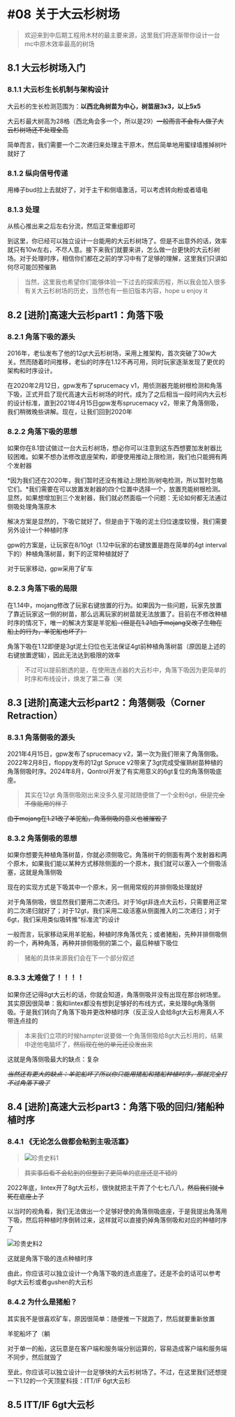 # #08 关于大云杉树场

>欢迎来到中后期工程用木材的最主要来源，这里我们将逐渐带你设计一台mc中原木效率最高的树场

## 8.1 大云杉树场入门 

### 8.1.1 大云杉生长机制与架构设计

大云杉的生长检测范围为：**以西北角树苗为中心，树苗层3x3，以上5x5**

大云杉最大树高为28格（西北角会多一个，所以是29）~~一般而言不会有人做了大云杉树场还不处理全高~~

简单而言，我们需要一个二次递归来处理主干原木，然后简单地用蜜绿墙推掉树叶就好了

### 8.1.2 纵向信号传递

用棒子bud拉上去就好了，对于主干和侧墙激活，可以考虑转向粉或者墙电

### 8.1.3 处理

从核心推出来之后左右分流，然后正常重组即可

到这里，你已经可以独立设计一台能用的大云杉树场了。但是不出意外的话，效率就只有10w左右，不尽人意。接下来我们就要来讲，怎么做一台更快的大云杉树场。对于处理时序，相信你们都在之前的学习中有了足够的理解，这里我们只讲如何尽可能凹预催熟

>当然，这里我也希望你们能够体验一下过去的探索历程，所以我会加入很多有关大云杉树场的历史，当然也有一些旧版本内容，hope u enjoy it

## 8.2 [进阶]高速大云杉part1：角落下吸

### 8.2.1 角落下吸的源头

2016年，老仙发布了他的12gt大云杉树场，采用上推架构，首次突破了30w大关。然而随着时间推移，老仙的时序在1.12不再可用，同时玩家逐渐发现了更优的架构和时序设计。

在2020年2月12日，gpw发布了sprucemacy v1，用侦测器充能树根检测和角落下吸，正式开启了现代高速大云杉树场的时代，成为了之后相当一段时间内大云杉的设计标准，直到2021年4月15日gpw发布sprucemacy v2，带来了角落侧吸，我们稍微晚些讲解。现在，让我们回到2020年

### 8.2.2 角落下吸的思想

如果你在8.1尝试做过一台大云杉树场，想必你可以注意到这东西想要加发射器比较困难。如果不想办法修改底座架构，即便使用推动上限检测，我们也只能拥有两个发射器

*因为我们还在2020年，我们暂时还没有推动上限检测/树电检测，所以暂时忽略它们。*我们需要在可以放置发射器的四个位置中选择一个，放置充能树根检测。显然，如果想增加到三个发射器，我们就必然面临一个问题：无论如何都无法通过侧吸处理角落原木

解决方案是显然的，下吸它就好了。但是由于下吸的泥土归位速度较慢，我们需要另外设计一个种植时序

gpw的方案是，让玩家在8/10gt（1.12中玩家的右键放置是跑在简单的4gt interval下的）种植角落树苗，剩下的正常种植就好了

对于玩家移动，gpw采用了矿车

### 8.2.3 角落下吸的局限

在1.14中，mojang修改了玩家右键放置的行为。如果因为一些问题，玩家先放置了靠近玩家这一侧的树苗，那么远离玩家的树苗就无法放置了。目前在不修改种植时序的情况下，唯一的解决方案是羊驼船~~（但是在1.21由于mojang又改了生物在船上的行为，羊驼船也坏了）~~

角落下吸在1.12即便是3gt泥土归位也无法保证4gt前种植角落树苗（原因是上述的右键放置逻辑），因此无法达到极限的效率

>不过可以提前剧透的是，在使用连点器的大云杉中，角落下吸因为更简单的时序和布线设计，焕发了第二春（笑

## 8.3 [进阶]高速大云杉part2：角落侧吸（Corner Retraction）

### 8.3.1 角落侧吸的源头

2021年4月15日，gpw发布了sprucemacy v2，第一次为我们带来了角落侧吸。2022年2月8日，floppy发布的12gt Spruce v2带来了3gt完成受催熟树苗种植的角落侧吸时序。2024年8月，Qontrol开发了有实用意义的6gt复位的角落侧吸底座。

>其实在12gt 角落侧吸刚出来没多久星河就随便做了一个全粉6gt，~~但是完全不像能用的样子~~

~~由于mojang在1.21改了羊驼船，角落侧吸的意义也被摧毁了~~

### 8.3.2 角落侧吸的思想

如果你想要先种植角落树苗，你就必须侧吸它。角落树干的侧面有两个发射器和两个原木，如果我们能以某种方式移除侧面的一个原木，我们就可以塞入一个侧吸活塞，这就是角落侧吸

现在的实现方式是下吸其中一个原木，另一侧用常规的并排侧吸处理就好

对于角落侧吸，很显然我们要用二次递归。对于16gt非连点大云杉，只需要用正常的二次递归就好了；对于12gt，我们采用二级活塞从侧面推入的二次递归；对于6gt，我们采用类似吸转推“标准流”的设计

一般而言，玩家移动采用羊驼船，种植时序角落优先；或者猪船，先种并排侧吸侧的一个，再种角落，再种并排侧吸侧的第二个，最后种植下吸位

>猪船的具体来源我们会在下一个部分叙述

### 8.3.3 太难做了！！！！

如果你还记得8gt大云杉的话，你就会知道，角落侧吸并没有出现在那台树场里。其实原因很简单：我和lintex都没有想到足够好的布线方式，来处理8gt角落侧吸。于是我们转向了角落下吸并更改种植时序（反正没人会给8gt大云杉用真人不带连点挂的

>本来我们立项的时候hampter说要做一个角落侧吸给8gt大云杉用的，结果中途他电脑坏了，~~然后现在他的单元还没发出来~~

这就是角落侧吸最大的缺点：复杂

~~*当然还有更大的缺点：羊驼船坏了所以你只能用猪船和猪船种植时序，那就完全打不过角落下吸了*~~

## 8.4 [进阶]高速大云杉part3：角落下吸的回归/猪船种植时序

### 8.4.1 《无论怎么做都会粘到主吸活塞》

>![珍贵史料1](./img/history1.png)

>~~其实事后看不会粘到的但整到了更简单的底座还是不错的~~

2022年底，lintex开了8gt大云杉，很快就把主干弄了个七七八八，~~然后我们就卡死在底座上了~~

以当时的视角看，我们无法做出一个足够好使的角落侧吸底座，于是我提出角落用下吸，然后将种植时序倒转过来，这样就可以直接扔掉角落侧吸和对应的种植时序了

![珍贵史料2](./img/historyCornerRTD.png)

这就是角落下吸的连点种植时序

由此，你应该可以独立设计一个角落下吸的连点底座了。还是不会的话可以参考8gt大云杉或者gushen的大云杉

### 8.4.2 为什么是猪船？

其实我不是很喜欢矿车，原因很简单：随便推一下就跑了，然后就要重新放置

羊驼船坏了（躺

对于单一的船，这玩意是在客户端和服务端分别运算的，容易造成客户端和服务端不同步，然后就毁了

至此，你应该可以独立设计一台足够快的大云杉树场了。不过，在这里我们还想提一下1.12的一个天顶星科技：ITT/IF 6gt大云杉

## 8.5 ITT/IF 6gt大云杉